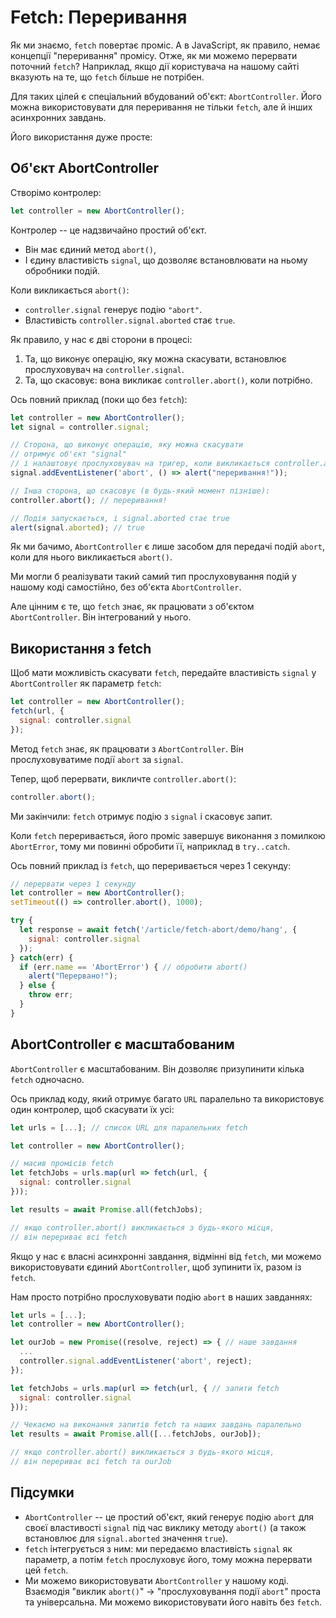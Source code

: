 
# Fetch: Переривання

Як ми знаємо, `fetch` повертає проміс. А в JavaScript, як правило, немає концепції "переривання" промісу. Отже, як ми можемо перервати поточний `fetch`? Наприклад, якщо дії користувача на нашому сайті вказують на те, що `fetch` більше не потрібен.

Для таких цілей є спеціальний вбудований об'єкт: `AbortController`. Його можна використовувати для переривання не тільки `fetch`, але й інших асинхронних завдань.

Його використання дуже просте:

## Об'єкт AbortController

Створімо контролер:

```js
let controller = new AbortController();
```

Контролер -- це надзвичайно простий об'єкт.

- Він має єдиний метод `abort()`,
- І єдину властивість `signal`, що дозволяє встановлювати на ньому обробники подій.

Коли викликається `abort()`:
- `controller.signal` генерує подію `"abort"`.
- Властивість `controller.signal.aborted` стає `true`.

Як правило, у нас є дві сторони в процесі:
1. Та, що виконує операцію, яку можна скасувати, встановлює прослуховувач на `controller.signal`.
2. Та, що скасовує: вона викликає `controller.abort()`, коли потрібно.

Ось повний приклад (поки що без `fetch`):

```js run
let controller = new AbortController();
let signal = controller.signal;

// Сторона, що виконує операцію, яку можна скасувати
// отримує об'єкт "signal"
// і налаштовує прослуховувач на тригер, коли викликається controller.abort()
signal.addEventListener('abort', () => alert("переривання!"));

// Інша сторона, що скасовує (в будь-який момент пізніше):
controller.abort(); // переривання!

// Подія запускається, і signal.aborted стає true
alert(signal.aborted); // true
```

Як ми бачимо, `AbortController` є лише засобом для передачі подій `abort`, коли для нього викликається `abort()`.

Ми могли б реалізувати такий самий тип прослуховування подій у нашому коді самостійно, без об'єкта `AbortController`.

Але цінним є те, що `fetch` знає, як працювати з об'єктом `AbortController`. Він інтегрований у нього.

## Використання з fetch

Щоб мати можливість скасувати `fetch`, передайте властивість `signal` у `AbortController` як параметр `fetch`:

```js
let controller = new AbortController();
fetch(url, {
  signal: controller.signal
});
```

Метод `fetch` знає, як працювати з `AbortController`. Він прослуховуватиме події `abort` за `signal`.

Тепер, щоб перервати, викличте `controller.abort()`:

```js
controller.abort();
```

Ми закінчили: `fetch` отримує подію з `signal` і скасовує запит.

Коли `fetch` переривається, його проміс завершує виконання з помилкою `AbortError`, тому ми повинні обробити її, наприклад в `try..catch`.

Ось повний приклад із `fetch`, що переривається через 1 секунду:

```js run async
// перервати через 1 секунду
let controller = new AbortController();
setTimeout(() => controller.abort(), 1000);

try {
  let response = await fetch('/article/fetch-abort/demo/hang', {
    signal: controller.signal
  });
} catch(err) {
  if (err.name == 'AbortError') { // обробити abort()
    alert("Перервано!");
  } else {
    throw err;
  }
}
```

## AbortController є масштабованим

`AbortController` є масштабованим. Він дозволяє призупинити кілька `fetch` одночасно.

Ось приклад коду, який отримує багато `URL` паралельно та використовує один контролер, щоб скасувати їх усі:

```js
let urls = [...]; // список URL для паралельних fetch

let controller = new AbortController();

// масив промісів fetch
let fetchJobs = urls.map(url => fetch(url, {
  signal: controller.signal
}));

let results = await Promise.all(fetchJobs);

// якщо controller.abort() викликається з будь-якого місця,
// він перериває всі fetch
```

Якщо у нас є власні асинхронні завдання, відмінні від `fetch`, ми можемо використовувати єдиний `AbortController`, щоб зупинити їх, разом із `fetch`.

Нам просто потрібно прослуховувати подію `abort` в наших завданнях:

```js
let urls = [...];
let controller = new AbortController();

let ourJob = new Promise((resolve, reject) => { // наше завдання
  ...
  controller.signal.addEventListener('abort', reject);
});

let fetchJobs = urls.map(url => fetch(url, { // запити fetch
  signal: controller.signal
}));

// Чекаємо на виконання запитів fetch та наших завдань паралельно
let results = await Promise.all([...fetchJobs, ourJob]);

// якщо controller.abort() викликається з будь-якого місця,
// він перериває всі fetch та ourJob
```

## Підсумки

- `AbortController` -- це простий об'єкт, який генерує подію `abort` для своєї властивості `signal` під час виклику методу `abort()` (а також встановлює для `signal.aborted` значення `true`).
- `fetch` інтегрується з ним: ми передаємо властивість `signal` як параметр, а потім `fetch` прослуховує його, тому можна перервати цей `fetch`.
- Ми можемо використовувати `AbortController` у нашому коді. Взаємодія "виклик `abort()`" -> "прослуховування події `abort`" проста та універсальна. Ми можемо використовувати його навіть без `fetch`.
